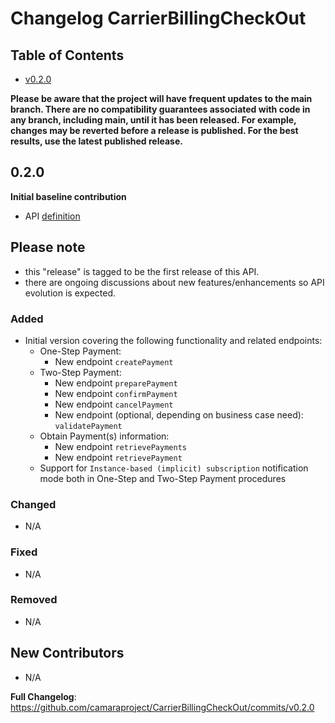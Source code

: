 # Changelog CarrierBillingCheckOut

## Table of Contents

- [v0.2.0](#v020)

**Please be aware that the project will have frequent updates to the main branch. There are no compatibility guarantees associated with code in any branch, including main, until it has been released. For example, changes may be reverted before a release is published. For the best results, use the latest published release.**

## 0.2.0

**Initial baseline contribution**
- API [definition](https://github.com/camaraproject/CarrierBillingCheckOut/tree/release-v0.2.0/code/API_definitions)


## Please note 
- this "release" is tagged to be the first release of this API.
- there are ongoing discussions about new features/enhancements so API evolution is expected.

### Added

* Initial version covering the following functionality and related endpoints:
  * One-Step Payment:
    * New endpoint `createPayment`
  * Two-Step Payment:
    * New endpoint `preparePayment`
    * New endpoint `confirmPayment`
    * New endpoint `cancelPayment`
    * New endpoint (optional, depending on business case need): `validatePayment`
  * Obtain Payment(s) information:
    * New endpoint `retrievePayments`
    * New endpoint `retrievePayment`
  * Support for `Instance-based (implicit) subscription` notification mode both in One-Step and Two-Step Payment procedures

### Changed

* N/A

### Fixed

* N/A

### Removed

* N/A

## New Contributors
* N/A


**Full Changelog**: https://github.com/camaraproject/CarrierBillingCheckOut/commits/v0.2.0
